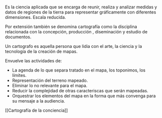 Es la ciencia aplicada que se encarga de reunir, realiza y analizar medidas y datos de regiones de la tierra para representar gráficamente con diferentes dimensiones. Escala reducida.

Por extensión también se denomina cartografía como la disciplina relacionada con la concepción, producción , diseminación y estudio de documentos.

Un cartografo es aquella persona que lidia con el arte, la ciencia y la tecnología de la creación de mapas.


Envuelve las actividades de:

- La agenda de lo que separa tratado en el mapa, los toponimos, los límites.
- Representación del terreno mapeado.
- Eliminar lo no relevante para el mapa.
- Reducir la complejidad de otras caracteriscas que serán mapeadas.
- Orquestrar los elementos del mapa en la forma que más convenga para su mensaje a la audiencia.



[[Cartografía de la conciencia]]



